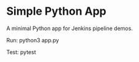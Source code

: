 # Simple Python App
A minimal Python app for Jenkins pipeline demos.

Run:
    python3 app.py

Test:
    pytest
